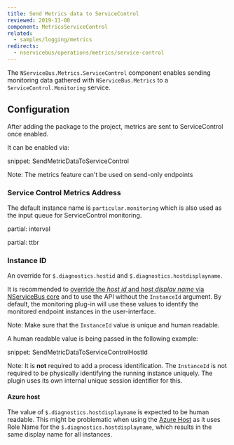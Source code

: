 ```yaml
---
title: Send Metrics data to ServiceControl
reviewed: 2019-11-08
component: MetricsServiceControl
related:
  - samples/logging/metrics
redirects:
  - nservicebus/operations/metrics/service-control
---
```



The `NServiceBus.Metrics.ServiceControl` component enables sending monitoring data gathered with `NServiceBus.Metrics` to a `ServiceControl.Monitoring` service.

## Configuration

After adding the package to the project, metrics are sent to ServiceControl once enabled.

It can be enabled via:

snippet: SendMetricDataToServiceControl

Note: The metrics feature can't be used on send-only endpoints


### Service Control Metrics Address

The default instance name is `particular.monitoring` which is also used as the input queue for ServiceControl monitoring.

partial: interval

partial: ttbr

### Instance ID

An override for `$.diagnostics.hostid` and `$.diagnostics.hostdisplayname`.

It is recommended to [override the *host id* and *host display name* via NServiceBus core](/nservicebus/hosting/override-hostid.md) and to use the API without the `InstanceId` argument. By default, the monitoring plug-in will use these values to identify the monitored endpoint instances in the user-interface.

Note: Make sure that the `InstanceId` value is unique and human readable.

A human readable value is being passed in the following example:

snippet: SendMetricDataToServiceControlHostId

Note: It is **not** required to add a process identification. The `InstanceId` is not required to be physically identifying the running instance uniquely. The plugin uses its own internal unique session identifier for this.

#### Azure host

The value of `$.diagnostics.hostdisplayname` is expected to be human readable. This might be problematic when using the [Azure Host](/nservicebus/hosting/cloud-services-host/faq.md#host-identifier) as it uses Role Name for the `$.diagnostics.hostdisplayname`, which results in the same display name for all instances.
